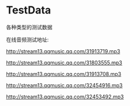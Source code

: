 # TestData
各种类型的测试数据


在线音频测试地址:

http://stream13.qqmusic.qq.com/31913719.mp3

http://stream13.qqmusic.qq.com/31803555.mp3

http://stream13.qqmusic.qq.com/31913708.mp3

http://stream13.qqmusic.qq.com/32454916.mp3

http://stream13.qqmusic.qq.com/32453492.mp3


